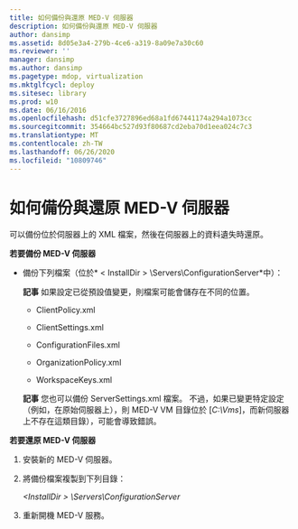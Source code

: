 ```yaml
---
title: 如何備份與還原 MED-V 伺服器
description: 如何備份與還原 MED-V 伺服器
author: dansimp
ms.assetid: 8d05e3a4-279b-4ce6-a319-8a09e7a30c60
ms.reviewer: ''
manager: dansimp
ms.author: dansimp
ms.pagetype: mdop, virtualization
ms.mktglfcycl: deploy
ms.sitesec: library
ms.prod: w10
ms.date: 06/16/2016
ms.openlocfilehash: d51cfe3727896ed68a1fd67441174a294a1073cc
ms.sourcegitcommit: 354664bc527d93f80687cd2eba70d1eea024c7c3
ms.translationtype: MT
ms.contentlocale: zh-TW
ms.lasthandoff: 06/26/2020
ms.locfileid: "10809746"
---
```

# 如何備份與還原 MED-V 伺服器


可以備份位於伺服器上的 XML 檔案，然後在伺服器上的資料遺失時還原。

**若要備份 MED-V 伺服器**

-   備份下列檔案（位於* &lt; InstallDir &gt; \\Servers\\ConfigurationServer*中）：

    **記事** 如果設定已從預設值變更，則檔案可能會儲存在不同的位置。

     

    -   ClientPolicy.xml

    -   ClientSettings.xml

    -   ConfigurationFiles.xml

    -   OrganizationPolicy.xml

    -   WorkspaceKeys.xml

    **記事** 您也可以備份 ServerSettings.xml 檔案。 不過，如果已變更特定設定（例如，在原始伺服器上），則 MED-V VM 目錄位於 [*C:\\Vms*]，而新伺服器上不存在這類目錄），可能會導致錯誤。

     

**若要還原 MED-V 伺服器**

1.  安裝新的 MED-V 伺服器。

2.  將備份檔案複製到下列目錄：

    *&lt;InstallDir &gt; \\Servers\\ConfigurationServer*

3.  重新開機 MED-V 服務。

 

 





